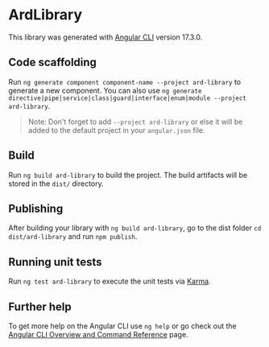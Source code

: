 # ArdLibrary

This library was generated with [Angular CLI](https://github.com/angular/angular-cli) version 17.3.0.

## Code scaffolding

Run `ng generate component component-name --project ard-library` to generate a new component. You can also use `ng generate directive|pipe|service|class|guard|interface|enum|module --project ard-library`.
> Note: Don't forget to add `--project ard-library` or else it will be added to the default project in your `angular.json` file. 

## Build

Run `ng build ard-library` to build the project. The build artifacts will be stored in the `dist/` directory.

## Publishing

After building your library with `ng build ard-library`, go to the dist folder `cd dist/ard-library` and run `npm publish`.

## Running unit tests

Run `ng test ard-library` to execute the unit tests via [Karma](https://karma-runner.github.io).

## Further help

To get more help on the Angular CLI use `ng help` or go check out the [Angular CLI Overview and Command Reference](https://angular.io/cli) page.

